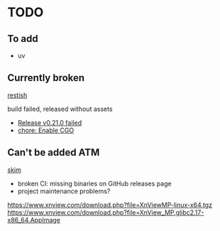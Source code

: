 # TODO

## To add

- uv

## Currently broken

[restish](https://github.com/rest-sh/restish)

build failed, released without assets

- [Release v0.21.0 failed](https://github.com/rest-sh/restish/issues/290)
- [chore: Enable CGO](https://github.com/rest-sh/restish/pull/291)

## Can't be added ATM

[skim](https://github.com/skim-rs/skim)

- broken CI: missing binaries on GitHub releases page
- project maintenance problems?

https://www.xnview.com/download.php?file=XnViewMP-linux-x64.tgz
https://www.xnview.com/download.php?file=XnView_MP.glibc2.17-x86_64.AppImage

